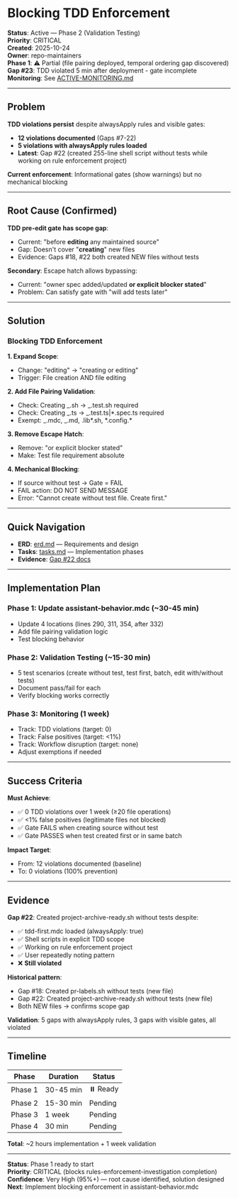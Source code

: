 # Blocking TDD Enforcement

**Status**: Active — Phase 2 (Validation Testing)  
**Priority**: CRITICAL  
**Created**: 2025-10-24  
**Owner**: repo-maintainers  
**Phase 1**: ⚠️ Partial (file pairing deployed, temporal ordering gap discovered)  
**Gap #23**: TDD violated 5 min after deployment - gate incomplete  
**Monitoring**: See [ACTIVE-MONITORING.md](../ACTIVE-MONITORING.md#blocking-tdd-enforcement)

---

## Problem

**TDD violations persist** despite alwaysApply rules and visible gates:

- **12 violations documented** (Gaps #7-22)
- **5 violations with alwaysApply rules loaded**
- **Latest**: Gap #22 (created 255-line shell script without tests while working on rule enforcement project)

**Current enforcement**: Informational gates (show warnings) but no mechanical blocking

---

## Root Cause (Confirmed)

**TDD pre-edit gate has scope gap**:

- Current: "before **editing** any maintained source"
- Gap: Doesn't cover "**creating**" new files
- Evidence: Gaps #18, #22 both created NEW files without tests

**Secondary**: Escape hatch allows bypassing:

- Current: "owner spec added/updated **or explicit blocker stated**"
- Problem: Can satisfy gate with "will add tests later"

---

## Solution

### Blocking TDD Enforcement

**1. Expand Scope**:

- Change: "editing" → "creating or editing"
- Trigger: File creation AND file editing

**2. Add File Pairing Validation**:

- Check: Creating _.sh → _.test.sh required
- Check: Creating _.ts → _.test.ts|\*.spec.ts required
- Exempt: _.mdc, _.md, .lib*.sh, *.config.\*

**3. Remove Escape Hatch**:

- Remove: "or explicit blocker stated"
- Make: Test file requirement absolute

**4. Mechanical Blocking**:

- If source without test → Gate = FAIL
- FAIL action: DO NOT SEND MESSAGE
- Error: "Cannot create <file> without test file. Create <test-file> first."

---

## Quick Navigation

- **ERD**: [erd.md](./erd.md) — Requirements and design
- **Tasks**: [tasks.md](./tasks.md) — Implementation phases
- **Evidence**: [Gap #22 docs](../rules-enforcement-investigation/findings/gap-22-tdd-violation-pattern-archive-ready.md)

---

## Implementation Plan

### Phase 1: Update assistant-behavior.mdc (~30-45 min)

- Update 4 locations (lines 290, 311, 354, after 332)
- Add file pairing validation logic
- Test blocking behavior

### Phase 2: Validation Testing (~15-30 min)

- 5 test scenarios (create without test, test first, batch, edit with/without tests)
- Document pass/fail for each
- Verify blocking works correctly

### Phase 3: Monitoring (1 week)

- Track: TDD violations (target: 0)
- Track: False positives (target: <1%)
- Track: Workflow disruption (target: none)
- Adjust exemptions if needed

---

## Success Criteria

**Must Achieve**:

- ✅ 0 TDD violations over 1 week (≥20 file operations)
- ✅ <1% false positives (legitimate files not blocked)
- ✅ Gate FAILS when creating source without test
- ✅ Gate PASSES when test created first or in same batch

**Impact Target**:

- From: 12 violations documented (baseline)
- To: 0 violations (100% prevention)

---

## Evidence

**Gap #22**: Created project-archive-ready.sh without tests despite:

- ✅ tdd-first.mdc loaded (alwaysApply: true)
- ✅ Shell scripts in explicit TDD scope
- ✅ Working on rule enforcement project
- ✅ User repeatedly noting pattern
- ❌ **Still violated**

**Historical pattern**:

- Gap #18: Created pr-labels.sh without tests (new file)
- Gap #22: Created project-archive-ready.sh without tests (new file)
- Both NEW files → confirms scope gap

**Validation**: 5 gaps with alwaysApply rules, 3 gaps with visible gates, all violated

---

## Timeline

| Phase   | Duration  | Status   |
| ------- | --------- | -------- |
| Phase 1 | 30-45 min | ⏸️ Ready |
| Phase 2 | 15-30 min | Pending  |
| Phase 3 | 1 week    | Pending  |
| Phase 4 | 30 min    | Pending  |

**Total**: ~2 hours implementation + 1 week validation

---

**Status**: Phase 1 ready to start  
**Priority**: CRITICAL (blocks rules-enforcement-investigation completion)  
**Confidence**: Very High (95%+) — root cause identified, solution designed  
**Next**: Implement blocking enforcement in assistant-behavior.mdc
